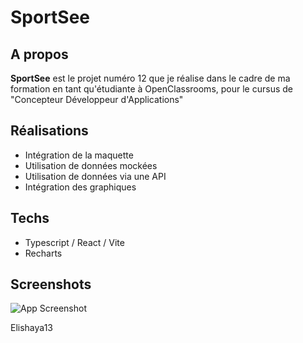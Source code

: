 # SportSee

## A propos

**SportSee** est le projet numéro 12 que je réalise dans le cadre de ma formation en tant qu'étudiante à OpenClassrooms, pour le cursus de "Concepteur Développeur d'Applications"

## Réalisations

- Intégration de la maquette
- Utilisation de données mockées
- Utilisation de données via une API
- Intégration des graphiques

## Techs

- Typescript / React / Vite
- Recharts

## Screenshots

![App Screenshot](https://i.ibb.co/Q8ggkq4/sportsee.png)

Elishaya13
